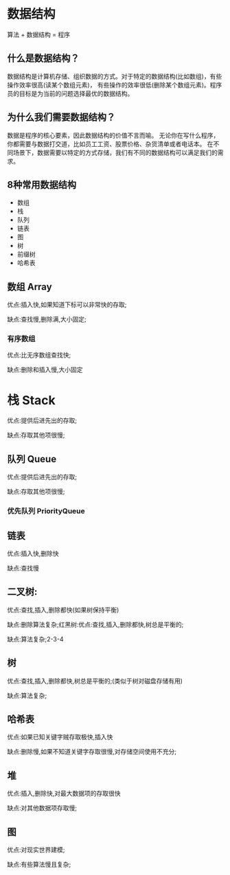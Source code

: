 
# 数据结构

算法 + 数据结构 = 程序

## 什么是数据结构？
数据结构是计算机存储、组织数据的方式。对于特定的数据结构(比如数组)，有些操作效率很高(读某个数组元素)，
有些操作的效率很低(删除某个数组元素)。程序员的目标是为当前的问题选择最优的数据结构。

## 为什么我们需要数据结构？
数据是程序的核心要素，因此数据结构的价值不言而喻。
无论你在写什么程序，你都需要与数据打交道，比如员工工资、股票价格、杂货清单或者电话本。
在不同场景下，数据需要以特定的方式存储，我们有不同的数据结构可以满足我们的需求。

## 8种常用数据结构

- 数组
- 栈
- 队列
- 链表
- 图
- 树
- 前缀树
- 哈希表

## 数组 Array

优点:插入快,如果知道下标可以非常快的存取;

缺点:查找慢,删除满,大小固定;

### 有序数组

优点:比无序数组查找快;

缺点:删除和插入慢,大小固定

# 栈 Stack

优点:提供后进先出的存取;

缺点:存取其他项很慢;

## 队列 Queue 

优点:提供后进先出的存取;

缺点:存取其他项很慢;

### 优先队列  PriorityQueue

## 链表

优点:插入快,删除快

缺点:查找慢

## 二叉树:

优点:查找,插入,删除都快(如果树保持平衡)

缺点:删除算法复杂;红黑树:优点:查找,插入,删除都快,树总是平衡的;

缺点:算法复杂;2-3-4 

## 树

优点:查找,插入,删除都快,树总是平衡的;(类似于树对磁盘存储有用)

缺点:算法复杂;

## 哈希表

优点:如果已知关键字贼存取极快,插入快

缺点:删除慢,如果不知道关键字存取很慢,对存储空间使用不充分;

## 堆

优点:插入,删除快,对最大数据项的存取很快

缺点:对其他数据项存取慢;

## 图

优点:对现实世界建模;

缺点:有些算法慢且复杂;
 